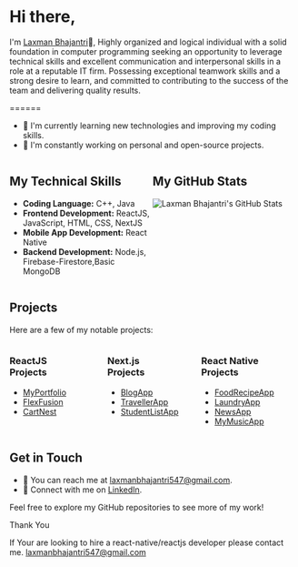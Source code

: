# Hi there, 
I'm [Laxman Bhajantri](https://github.com/LaxmanZ)👋, Highly organized and logical individual with a solid foundation in computer programming seeking an opportunity to leverage technical skills and excellent communication and interpersonal skills in a role at a reputable IT firm. Possessing exceptional teamwork skills and a strong desire to learn, and committed to contributing to the success of the team and delivering quality results.

======
- 🌱 I'm currently learning new technologies and improving my coding skills.
- 🔭 I'm constantly working on personal and open-source projects.

<div style="display: flex; flex-direction: row; align-items: flex-start; justify-content: space-between;">
  <div style="flex: 1;">
    <h2>My Technical Skills</h2>
    <ul>
      <li><strong>Coding Language:</strong> C++, Java</li>
      <li><strong>Frontend Development:</strong> ReactJS, JavaScript, HTML, CSS, NextJS</li>
      <li><strong>Mobile App Development:</strong> React Native</li>
      <li><strong>Backend Development:</strong> Node.js, Firebase-Firestore,Basic MongoDB</li>
    </ul>
  </div>
  <div style="flex: 1;">
    <h2>My GitHub Stats</h2>
    <img src="https://github-readme-stats.vercel.app/api?username=LaxmanZ&show_icons=true&theme=dark" alt="Laxman Bhajantri's GitHub Stats">
  </div>
</div>

## Projects

Here are a few of my notable projects:

<div style="display: flex; gap: 40px;">
  <div>
    <h3>ReactJS Projects</h3>
    <ul>
      <li><a href="https://myportfolio-2bddc.web.app/">MyPortfolio</a></li>
      <li><a href="https://gymprojectmugiwara.vercel.app/">FlexFusion</a></li>
      <li><a href="https://amazona.onrender.com/">CartNest</a></li>
    </ul>
  </div>
  <div>
    <h3>Next.js Projects</h3>
    <ul>
      <li><a href="https://github.com/LaxmanZ/blogapp-next-js">BlogApp</a></li>
      <li><a href="https://github.com/LaxmanZ/travelapp-next-js">TravellerApp</a></li>
      <li><a href="https://github.com/LaxmanZ/studentlist-next-js">StudentListApp</a></li>
    </ul>
  </div>
  <div>
    <h3>React Native Projects</h3>
    <ul>
      <li><a href="https://github.com/LaxmanZ/FoodRecipeApp-react-native">FoodRecipeApp</a></li>
      <li><a href="https://github.com/LaxmanZ/laundry-app-react-native">LaundryApp</a></li>
      <li><a href="https://github.com/LaxmanZ/NewsApp-react-native">NewsApp</a></li>
      <li><a href="https://github.com/LaxmanZ/MyMusic">MyMusicApp</a></li>
    </ul>
  </div>
</div>






## Get in Touch

- 📧 You can reach me at [laxmanbhajantri547@gmail.com](mailto:laxmanbhajantri547@gmail.com).
- 💬 Connect with me on [LinkedIn](https://www.linkedin.com/in/laxman-bhajantri-b781471a4).

Feel free to explore my GitHub repositories to see more of my work!

Thank You

If Your are looking to hire a react-native/reactjs developer please contact me. laxmanbhajantri547@gmail.com
